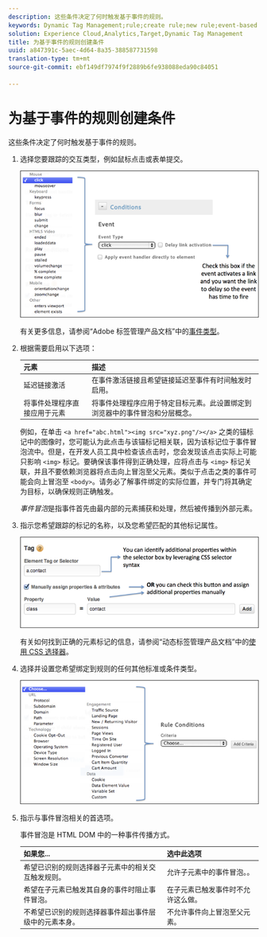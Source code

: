 ```yaml
---
description: 这些条件决定了何时触发基于事件的规则。
keywords: Dynamic Tag Management;rule;create rule;new rule;event-based rule;delay link activation;apply event handler directly to element;bubbling;event bubbling
solution: Experience Cloud,Analytics,Target,Dynamic Tag Management
title: 为基于事件的规则创建条件
uuid: a847391c-5aec-4d64-8a35-388587731598
translation-type: tm+mt
source-git-commit: ebf149df7974f9f2889b6fe938088eda90c84051

---
```



# 为基于事件的规则创建条件

这些条件决定了何时触发基于事件的规则。

1. 选择您要跟踪的交互类型，例如鼠标点击或表单提交。

   ![](assets/condition-event-based.png)

   有关更多信息，请参阅“Adobe 标签管理产品文档”中的[事件类型](https://marketing.adobe.com/resources/help/en_US/dtm/event_types.html)。

1. 根据需要启用以下选项：

   | 元素 | 描述 |
   |--- |--- |
   | 延迟链接激活 | 在事件激活链接且希望链接延迟至事件有时间触发时启用。 |
   | 将事件处理程序直接应用于元素 | 将事件处理程序应用于特定目标元素。此设置绑定到浏览器中的事件冒泡和分层概念。 |

   例如，在单击 `<a href="abc.html"><img src="xyz.png"/></a>` 之类的锚标记中的图像时，您可能认为此点击与该锚标记相关联，因为该标记位于事件冒泡流中。但是，在开发人员工具中检查该点击时，您会发现该点击实际上可能只影响 `<img>` 标记。要确保该事件得到正确处理，应将点击与 `<img>` 标记关联，并且不要依赖浏览器将点击向上冒泡至父元素。类似于点击之类的事件可能会向上冒泡至 `<body>`。请务必了解事件绑定的实际位置，并专门将其确定为目标，以确保规则正确触发。

   *事件冒泡*&#x200B;是指事件首先由最内部的元素捕获和处理，然后被传播到外部元素。

1. 指示您希望跟踪的标记的名称，以及您希望匹配的其他标记属性。

   ![](assets/condition-event-based2.png)

   有关如何找到正确的元素标记的信息，请参阅“动态标签管理产品文档”中的[使用 CSS 选择器](https://marketing.adobe.com/resources/help/en_US/dtm/css-selector.html)。

1. 选择并设置您希望绑定到规则的任何其他标准或条件类型。

   ![](assets/condition-event-based3.png)

1. 指示与事件冒泡相关的首选项。

   事件冒泡是 HTML DOM 中的一种事件传播方式。

   | 如果您... | 选中此选项 |
   |--- |--- |
   | 希望已识别的规则选择器子元素中的相关交互触发规则。 | 允许子元素中的事件冒泡。。 |
   | 希望在子元素已触发其自身的事件时阻止事件冒泡。 | 在子元素已触发事件时不允许这么做。 |
   | 不希望已识别的规则选择器事件超出事件层级中的元素本身。 | 不允许事件向上冒泡至父元素。 |
